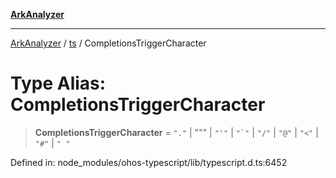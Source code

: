[**ArkAnalyzer**](../../../../README.md)

***

[ArkAnalyzer](../../../../globals.md) / [ts](../README.md) / CompletionsTriggerCharacter

# Type Alias: CompletionsTriggerCharacter

> **CompletionsTriggerCharacter** = `"."` \| "\"" \| `"'"` \| `` "`" `` \| `"/"` \| `"@"` \| `"<"` \| `"#"` \| `" "`

Defined in: node\_modules/ohos-typescript/lib/typescript.d.ts:6452
